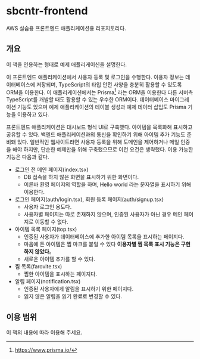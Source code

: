 
# sbcntr-frontend

AWS 실습용 프론트엔드 애플리케이션용 리포지토리다.

## 개요

이 책을 인용하는 형태로 예제 애플리케이션을 설명한다.

이 프론트엔드 애플리케이션에서 사용자 등록 및 로그인을 수행한다.
이용자 정보는 데이터베이스에 저장되며, TypeScript의 타입 안전 사양을 충분히 활용할 수 있도록 ORM을 이용한다.
이 애플리케이션에서는 Prisma[^prisma] 라는 ORM을 이용한다
다른 서버측 TypeScript를 개발할 때도 활용할 수 있는 우수한 ORM이다.
데이터베이스 마이그레이션 기능도 있으며 예제 애플리케이션의 테이블 생성과 예제 데이터 삽입도 Prisma 기능을 이용하고 있다.

[^prisma]: https://www.prisma.io/

프론트엔드 애플리케이션은 대시보드 형식 UI로 구축했다.
아이템을 목록화해 표시하고 공유할 수 있다.
백엔드 애플리케이션과의 통신을 확인하기 위해 아이템 추가 기능도 준비돼 있다.
일반적인 웹사이트라면 사용자 등록을 위해 도메인을 제어하거나 메일 인증을 해야 하지만, 단순한 예제만을 위해 구축했으므로 이런 요건은 생략했다.
이용 가능한 기능은 다음과 같다.

- 로그인 전 메인 페이지(index.tsx)
  - DB 접속을 하지 않은 화면을 표시하기 위한 화면이다.
  - 이른바 환영 페이지의 역할을 하며, Hello world 라는 문자열을 표시하기 위해 이용한다.
- 로그인 페이지(auth/login.tsx), 회원 등록 페이지(auth/signup.tsx)
  - 사용자 로그인 용도다.
  - 사용자별 페이지는 따로 존재하지 않으며, 인증된 사용자가 아닌 경우 메인 페이지로 이동할 수 없다.
- 아이템 목록 페이지(top.tsx)
  - 인증된 사용자가 데이터베이스에 추가한 아이템 목록을 표시하는 페이지다.
  - 마음에 든 아이템은 찜 마크를 붙일 수 있다 **이용자별 찜 목록 표시 기능은 구현하지 않았다**。
  - 새로운 아이템 추가를 할 수 있다.
- 찜 목록(farovite.tsx)
  - 찜한 아이템을 표시하는 페이지다.
- 알림 페이지(notification.tsx)
  - 인증된 사용자에게 알림을 표시하기 위한 페이지다.
  - 읽지 않은 알림을 읽기 완료로 변경할 수 있다.

## 이용 범위

이 책의 내용에 따라 이용해 주세요.

